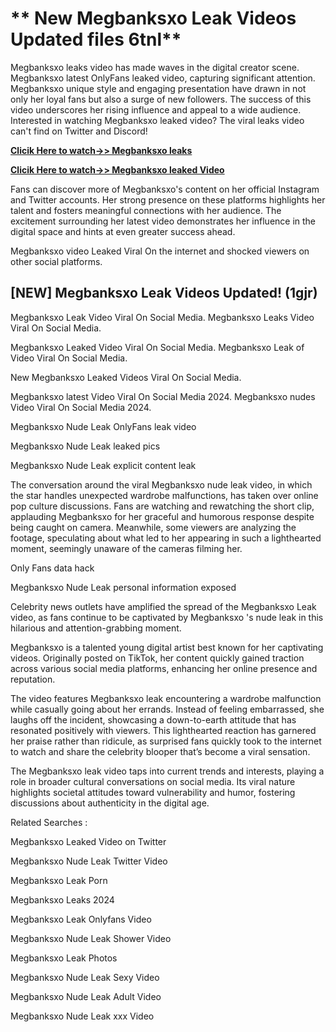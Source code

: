 
# ** New Megbanksxo Leak Videos Updated files 6tnl** #

  Megbanksxo   leaks video has made waves in the digital creator scene.  Megbanksxo   latest OnlyFans leaked video, capturing significant attention.  Megbanksxo   unique style and engaging presentation have drawn in not only her loyal fans but also a surge of new followers. The success of this video underscores her rising influence and appeal to a wide audience. Interested in watching Megbanksxo   leaked video? The viral leaks video can't find on Twitter and Discord!

**[Clicik Here to watch->>  Megbanksxo  leaks ](http://xflirt.top)**

**[Clicik Here to watch->>  Megbanksxo leaked Video](http://xflirt.top)**

Fans can discover more of Megbanksxo's content on her official Instagram and Twitter accounts. Her strong presence on these platforms highlights her talent and fosters meaningful connections with her audience. The excitement surrounding her latest video demonstrates her influence in the digital space and hints at even greater success ahead.

  Megbanksxo   video Leaked Viral On the internet and shocked viewers on other social platforms.

## [NEW] Megbanksxo   Leak Videos Updated!  (1gjr) ##

  Megbanksxo   Leak Video Viral On Social Media.  Megbanksxo   Leaks Video Viral On Social Media.

  Megbanksxo   Leaked Video Viral On Social Media.  Megbanksxo   Leak of Video Viral On Social Media.

New Megbanksxo   Leaked Videos Viral On Social Media.

  Megbanksxo   latest Video Viral On Social Media 2024.  Megbanksxo   nudes Video Viral On Social Media 2024.

  Megbanksxo   Nude Leak OnlyFans leak video

  Megbanksxo   Nude Leak leaked pics

  Megbanksxo   Nude Leak explicit content leak

The conversation around the viral Megbanksxo   nude leak video, in which the star handles unexpected wardrobe malfunctions, has taken over online pop culture discussions. Fans are watching and rewatching the short clip, applauding Megbanksxo   for her graceful and humorous response despite being caught on camera. Meanwhile, some viewers are analyzing the footage, speculating about what led to her appearing in such a lighthearted moment, seemingly unaware of the cameras filming her.

Only Fans data hack

  Megbanksxo   Nude Leak personal information exposed

Celebrity news outlets have amplified the spread of the Megbanksxo   Leak video, as fans continue to be captivated by Megbanksxo  's nude leak in this hilarious and attention-grabbing moment.

  Megbanksxo   is a talented young digital artist best known for her captivating videos. Originally posted on TikTok, her content quickly gained traction across various social media platforms, enhancing her online presence and reputation.

The video features Megbanksxo   leak encountering a wardrobe malfunction while casually going about her errands. Instead of feeling embarrassed, she laughs off the incident, showcasing a down-to-earth attitude that has resonated positively with viewers. This lighthearted reaction has garnered her praise rather than ridicule, as surprised fans quickly took to the internet to watch and share the celebrity blooper that’s become a viral sensation.

The Megbanksxo   leak video taps into current trends and interests, playing a role in broader cultural conversations on social media. Its viral nature highlights societal attitudes toward vulnerability and humor, fostering discussions about authenticity in the digital age.

Related Searches :

  Megbanksxo   Leaked Video on Twitter

  Megbanksxo   Nude Leak Twitter Video

  Megbanksxo   Leak Porn

  Megbanksxo   Leaks 2024

  Megbanksxo   Leak Onlyfans Video

  Megbanksxo   Nude Leak Shower Video

  Megbanksxo   Leak Photos

  Megbanksxo   Nude Leak Sexy Video

  Megbanksxo   Nude Leak Adult Video

  Megbanksxo   Nude Leak xxx Video


